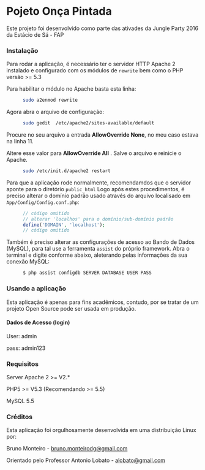 # Pojeto Onça Pintada
Este projeto foi desenvolvido como parte das ativades da Jungle Party 2016 da Estácio de Sá - FAP

### Instalação
Para rodar a aplicação, é necessário ter o servidor HTTP Apache 2 instalado e configurado com os módulos de `rewrite`
bem como o PHP versão >= 5.3

Para habilitar o módulo no Apache basta esta linha:
```bash
      sudo a2enmod rewrite
```

Agora abra o arquivo de configuração:
```bash
      sudo gedit  /etc/apache2/sites-available/default
```

Procure no seu arquivo a entrada **AllowOverride None**, no meu caso estava na linha 11.

Altere esse valor para **AllowOverride All** .
Salve o arquivo e reinicie o Apache.
```bash
      sudo /etc/init.d/apache2 restart
```

Para que a aplicação rode normalmente, recomendamdos que o servidor aponte para o diretório `public_html`
Logo após estes procedimentos, é preciso alterar o domínio padrão usado através do arquivo localisado em
`App/Config/Config.conf.php`:
```php
      // código omitido
      // alterar 'localhos' para o domínio/sub-domínio padrão
      define('DOMAIN', 'localhost');
      // código omitido
```
Também é preciso alterar as configurações de acesso ao Bando de Dados (MySQL), para tal
use a ferramenta `assist` do próprio framework. Abra o terminal e digite conforme abaixo, aleterando pelas informações da sua conexão MySQL:
```bash
      $ php assist configdb SERVER DATABASE USER PASS
```


### Usando a aplicação
Esta aplicação é apenas para fins acadêmicos, contudo, por se tratar de um projeto Open Source
pode ser usada em produção.

#### Dados de Acesso (login)
User: admin

pass: admin123

### Requisitos
Server Apache 2 >= V2.*

PHP5 >= V5.3 (Recomendando >= 5.5)

MySQL 5.5

### Créditos
Esta aplicação foi orgulhosamente desenvolvida em uma distribuição Linux por:

Bruno Monteiro - bruno.monteirodg@gmail.com

Orientado pelo Professor Antonio Lobato - alobato@gmail.com

